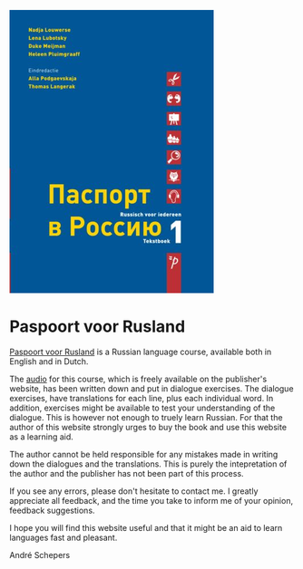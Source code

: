 ![Paspoort voor Rusland](paspoort_voor_rusland.jpg)

# Paspoort voor Rusland

[Paspoort voor Rusland](https://www.pegasusboek.nl/paspoort-voor-rusland-1-tekstboek.html) is a Russian language course,
available both in English and in Dutch.

The [audio](https://www.pegasusboek.nl/audio) for this course, which is freely available on the publisher's website, has been written down and put in
dialogue exercises. The dialogue exercises, have translations for each line, plus each individual word. In addition,
exercises might be available to test your understanding of the dialogue. This is however not enough to truely learn
Russian. For that the author of this website strongly urges to buy the book and use this website as a learning aid.

The author cannot be held responsible for any mistakes made in writing down the dialogues and the translations. This is
purely the intepretation of the author and the publisher has not been part of this process.

If you see any errors, please don't hesitate to contact me. I greatly appreciate all feedback, and the time you take to
inform me of your opinion, feedback suggestions.

I hope you will find this website useful and that it might be an aid to learn languages fast and pleasant.

André Schepers